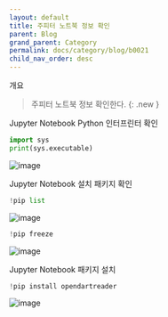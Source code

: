 ```yaml
---
layout: default
title: 주피터 노트북 정보 확인
parent: Blog
grand_parent: Category
permalink: docs/category/blog/b0021
child_nav_order: desc
---
```


개요

> 주피터 노트북 정보 확인한다.
{: .new }

Jupyter Notebook Python 인터프린터 확인

```python
import sys
print(sys.executable)
```

![image](https://user-images.githubusercontent.com/36792594/161886482-e6ae1b8e-ed0b-4391-b94f-a9f52383da37.png)

Jupyter Notebook 설치 패키지 확인

```python
!pip list
```

![image](https://user-images.githubusercontent.com/36792594/161885645-eaf5952b-60b6-4756-8fd8-63fcd3053c66.png)

```python
!pip freeze
```

![image](https://user-images.githubusercontent.com/36792594/161886196-25f8744b-8936-4f46-bae6-d975565c9581.png)

Jupyter Notebook 패키지 설치

```python
!pip install opendartreader
```

![image](https://user-images.githubusercontent.com/36792594/161886031-af2b2738-b04e-4be1-a81a-dffdb552773f.png)

